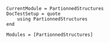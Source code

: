 ```@meta
CurrentModule = PartionnedStructures
DocTestSetup = quote
    using PartionnedStructures
end
```


```@autodocs
Modules = [PartionnedStructures]
```
